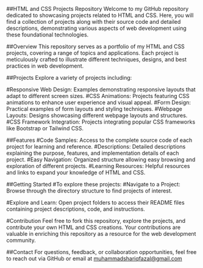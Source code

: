 ##HTML and CSS Projects Repository
Welcome to my GitHub repository dedicated to showcasing projects related to HTML and CSS. Here, you will find a collection of projects along with their source code and detailed descriptions, demonstrating various aspects of web development using these foundational technologies.

##Overview
This repository serves as a portfolio of my HTML and CSS projects, covering a range of topics and applications. Each project is meticulously crafted to illustrate different techniques, designs, and best practices in web development.

##Projects
Explore a variety of projects including:

#Responsive Web Design: Examples demonstrating responsive layouts that adapt to different screen sizes.
#CSS Animations: Projects featuring CSS animations to enhance user experience and visual appeal.
#Form Design: Practical examples of form layouts and styling techniques.
#Webpage Layouts: Designs showcasing different webpage layouts and structures.
#CSS Framework Integration: Projects integrating popular CSS frameworks like Bootstrap or Tailwind CSS.

##Features
#Code Samples: Access to the complete source code of each project for learning and reference.
#Descriptions: Detailed descriptions explaining the purpose, features, and implementation details of each project.
#Easy Navigation: Organized structure allowing easy browsing and exploration of different projects.
#Learning Resources: Helpful resources and links to expand your knowledge of HTML and CSS.

##Getting Started
#To explore these projects:
#Navigate to a Project:
Browse through the directory structure to find projects of interest.

#Explore and Learn:
Open project folders to access their README files containing project descriptions, code, and instructions.

#Contribution
Feel free to fork this repository, explore the projects, and contribute your own HTML and CSS creations. Your contributions are valuable in enriching this repository as a resource for the web development community.

##Contact
For questions, feedback, or collaboration opportunities, feel free to reach out via GitHub or email at muhammadshariqfazal@gmail.com
